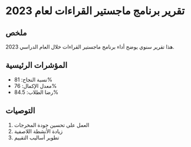 # تقرير برنامج ماجستير القراءات لعام 2023

## ملخص

هذا تقرير سنوي يوضح أداء برنامج ماجستير القراءات خلال العام الدراسي 2023.

## المؤشرات الرئيسية

- نسبة النجاح: 81%
- معدل الإكمال: 76%
- رضا الطلاب: 84.5%

## التوصيات

1. العمل على تحسين جودة المخرجات
2. زيادة الأنشطة اللاصفية
3. تطوير أساليب التقييم
